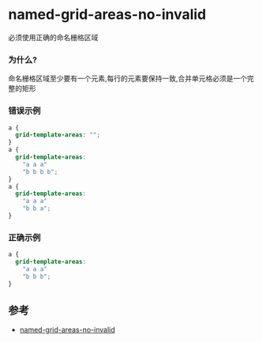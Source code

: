 # named-grid-areas-no-invalid

必须使用正确的命名栅格区域

### 为什么?

命名栅格区域至少要有一个元素,每行的元素要保持一致,合并单元格必须是一个完整的矩形

### 错误示例

```css
a {
  grid-template-areas: "";
}
a {
  grid-template-areas:
    "a a a"
    "b b b b";
}
a {
  grid-template-areas:
    "a a a"
    "b b a";
}
```

### 正确示例

```css
a {
  grid-template-areas:
    "a a a"
    "b b b";
}
```

## 参考

- [named-grid-areas-no-invalid](https://stylelint.io/user-guide/rules/list/named-grid-areas-no-invalid)
